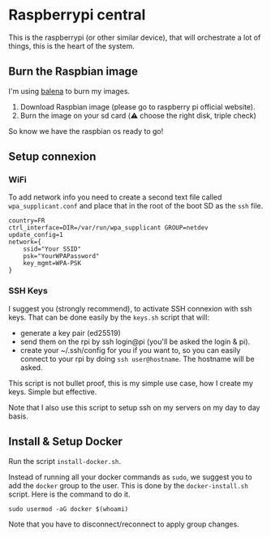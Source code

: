 # Raspberrypi central
This is the raspberrypi (or other similar device), that will orchestrate a lot of things, this is the heart of the system.

## Burn the Raspbian image
I'm using [balena](https://www.balena.io/etcher/) to burn my images.

1. Download Raspbian image (please go to raspberry pi official website).
2. Burn the image on your sd card (:warning: choose the right disk, triple check)

So know we have the raspbian os ready to go!

## Setup connexion

### WiFi
To add network info you need to create a second text file called `wpa_supplicant.conf` and place that in the root of the boot SD as the `ssh` file.

```
country=FR
ctrl_interface=DIR=/var/run/wpa_supplicant GROUP=netdev
update_config=1
network={
    ssid="Your SSID"
    psk="YourWPAPassword"
    key_mgmt=WPA-PSK
}
```

### SSH Keys
I suggest you (strongly recommend), to activate SSH connexion with ssh keys.
That can be done easily by the `keys.sh` script that will:
- generate a key pair (ed25519)
- send them on the rpi by ssh login@pi (you'll be asked the login & pi).
- create your ~/.ssh/config for you if you want to, so you can easily connect to your rpi by doing `ssh user@hostname`. The hostname will be asked.

This script is not bullet proof, this is my simple use case, how I create my keys. Simple but effective.

Note that I also use this script to setup ssh on my servers on my day to day basis.

## Install & Setup Docker

Run the script `install-docker.sh`.

Instead of running all your docker commands as `sudo`, we suggest you to add the `docker` group to the user. This is done by the `docker-install.sh` script. Here is the command to do it.
```
sudo usermod -aG docker $(whoami)
```
Note that you have to disconnect/reconnect to apply group changes.
